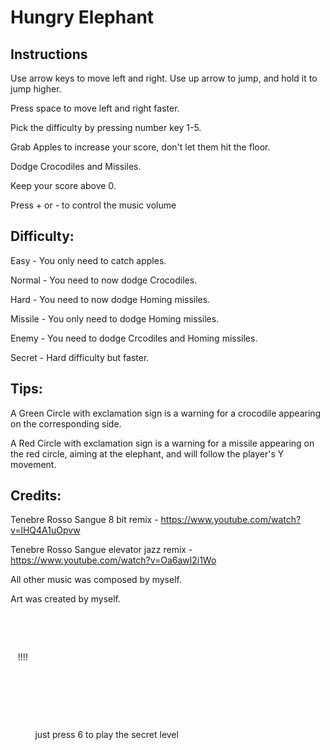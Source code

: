 # Hungry Elephant
## Instructions

Use arrow keys to move left and right. Use up arrow to jump, and hold it to jump higher.

Press space to move left and right faster.

Pick the difficulty by pressing number key 1-5.

Grab Apples to increase your score, don't let them hit the floor.

Dodge Crocodiles and Missiles.

Keep your score above 0.

Press + or - to control the music volume

## Difficulty:

Easy - You only need to catch apples.

Normal - You need to now dodge Crocodiles.

Hard - You need to now dodge Homing missiles.

Missile - You only need to dodge Homing missiles.

Enemy - You need to dodge Crcodiles and Homing missiles.

Secret - Hard difficulty but faster.

## Tips:
A Green Circle with exclamation sign is a warning for a crocodile appearing on the corresponding side.

A Red Circle with exclamation sign is a warning for a missile appearing on the red circle, aiming at the elephant, and will follow the player's Y movement.

## Credits:
Tenebre Rosso Sangue 8 bit remix - https://www.youtube.com/watch?v=lHQ4A1uOpvw

Tenebre Rosso Sangue elevator jazz remix - https://www.youtube.com/watch?v=Oa6awl2i1Wo

All other music was composed by myself.

Art was created by myself.

​

​
​
​​

​
​
​
​!!!!
​
​
​​
​
​
​​

​
​
​​

​
​
​
​
​
​
​​
​
​
​​

​
​
​​

​
​
​
​
​
​
​​
​
​
​
just press 6 to play the secret level
​​
